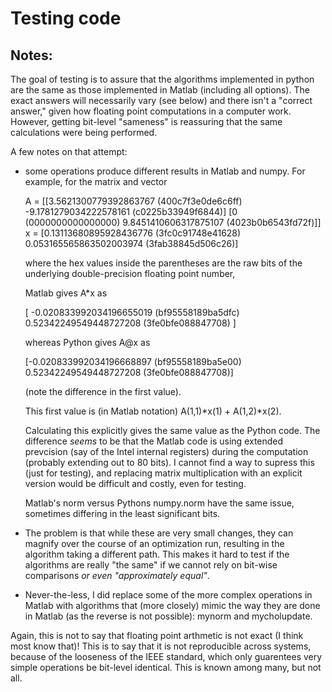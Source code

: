 # Testing code

## Notes:

The goal of testing is to assure that the algorithms implemented in python are
the same as those implemented in Matlab (including all options).  The exact answers
will necessarily vary (see below) and there isn't a "correct answer," given how 
floating point computations in a computer work.  However, getting bit-level "sameness"
is reassuring that the same calculations were being performed.

A few notes on that attempt:

- some operations produce different results in Matlab and numpy.  For example, for the
  matrix and vector

	A = [[3.5621300779392863767 (400c7f3e0de6c6ff) -9.1781279034222578161 (c0225b33949f6844)]
          [0 (0000000000000000) 9.8451410606317875107 (4023b0b6543fd72f)]]
	x = [0.13113680895928436776 (3fc0c91748e41628) 0.053165565863502003974 (3fab38845d506c26)]
	
  where the hex values inside the parentheses are the raw bits of the underlying double-precision
  floating point number,


  Matlab gives A\*x as
  
     [ -0.020833992034196655019 (bf95558189ba5dfc) 0.52342249549448727208 (3fe0bfe088847708) ]

  whereas Python gives A@x as

	[-0.020833992034196668897 (bf95558189ba5e00) 0.52342249549448727208 (3fe0bfe088847708)]

  (note the difference in the first value).

  This first value is (in Matlab notation) A(1,1)\*x(1) + A(1,2)\*x(2).

  Calculating this explicitly gives the same value as the Python code.  The difference *seems* to be that the Matlab code is using extended prevcision (say of the Intel internal registers) during the computation (probably extending out to 80 bits).  I cannot find a way to supress this (just for testing), and replacing matrix multiplication with an explicit version would be difficult and costly, even for testing.

  Matlab's norm versus Pythons numpy.norm have the same issue, sometimes differing in the least significant bits.

- The problem is that while these are very small changes, they can magnify over the course of an optimization run, resulting in the algorithm taking a different path.  This makes it hard to test if the algorithms are really "the same" if we cannot rely on bit-wise comparisons *or even "approximately equal"*.

- Never-the-less, I did replace some of the more complex operations in Matlab with algorithms that (more closely) mimic the way they are done in Matlab (as the reverse is not possible): mynorm and mycholupdate.  
  

Again, this is not to say that floating point arthmetic is not exact (I think most know that)!  This is to say that it is not reproducible across systems, because of the looseness of the IEEE standard, which only guarentees very simple operations be bit-level identical.  This is known among many, but not all.
